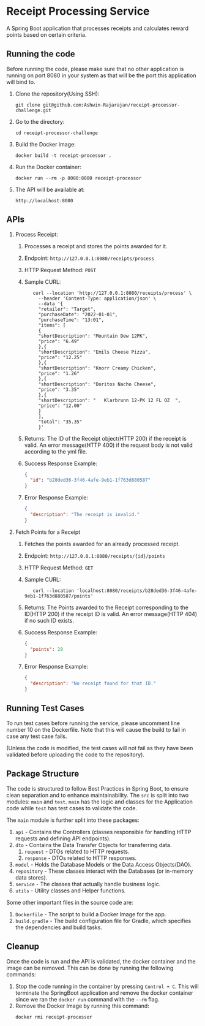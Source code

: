 # Receipt Processing Service

A Spring Boot application that processes receipts and calculates reward points based on certain criteria.

## Running the code
Before running the code, please make sure that no other application is running on port 8080 in your system as that will be the port this application will bind to.
1. Clone the repository(Using SSH):

   ```
   git clone git@github.com:Ashwin-Rajarajan/receipt-processor-challenge.git
   ```
2. Go to the directory:

   ```
   cd receipt-processor-challenge
   ```
3. Build the Docker image:

   ```
   docker build -t receipt-processor .
   ```  
4. Run the Docker container:

   ```
   docker run --rm -p 8080:8080 receipt-processor
   ```
5. The API will be available at:

   ```
   http://localhost:8080
   ```

## APIs
1. Process Receipt:
   1. Processes a receipt and stores the points awarded for it.
   2. Endpoint: `http://127.0.0.1:8080/receipts/process`
   3. HTTP Request Method: `POST`
   4. Sample CURL: 
    
       ```curl 
          curl --location 'http://127.0.0.1:8080/receipts/process' \
            --header 'Content-Type: application/json' \
            --data '{
            "retailer": "Target",
            "purchaseDate": "2022-01-01",
            "purchaseTime": "13:01",
            "items": [
            {
            "shortDescription": "Mountain Dew 12PK",
            "price": "6.49"
            },{
            "shortDescription": "Emils Cheese Pizza",
            "price": "12.25"
            },{
            "shortDescription": "Knorr Creamy Chicken",
            "price": "1.26"
            },{
            "shortDescription": "Doritos Nacho Cheese",
            "price": "3.35"
            },{
            "shortDescription": "   Klarbrunn 12-PK 12 FL OZ  ",
            "price": "12.00"
            }
            ],
            "total": "35.35"
            }'
       ```
   5. Returns: The ID of the Receipt object(HTTP 200) if the receipt is valid. An error message(HTTP 400) if the request body is not valid according to the yml file.
   6. Success Response Example:
      ```json
      {
        "id": "b28ded36-3f46-4afe-9eb1-1f763d880587"
      }
      ```
   7. Error Response Example:      
      ```json
      {
        "description": "The receipt is invalid."
      }
      ```

2. Fetch Points for a Receipt
    1. Fetches the points awarded for an already processed receipt.
    2. Endpoint: `http://127.0.0.1:8080/receipts/{id}/points`
    3. HTTP Request Method: `GET`
    4. Sample CURL:

        ```curl 
           curl --location 'localhost:8080/receipts/b28ded36-3f46-4afe-9eb1-1f763d880587/points'
        ```
    5. Returns: The Points awarded to the Receipt corresponding to the ID(HTTP 200) if the receipt ID is valid. An error message(HTTP 404) if no such ID exists.
    6. Success Response Example:
       ```json
       {
         "points": 28
       }
       ```
    7. Error Response Example:
       ```json
       {
         "description": "No receipt found for that ID."
       }
       ```
## Running Test Cases

To run test cases before running the service, please uncomment line number 10 on the Dockerfile.
Note that this will cause the build to fail in case any test case fails.

(Unless the code is modified, the test cases will not fail as they have been validated before uploading
the code to the repository).

## Package Structure

The code is structured to follow Best Practices in Spring Boot, to ensure clean separation and to enhance maintainability.
The `src` is split into two modules: `main` and `test`. `main` has the logic and classes for the Application code while `test` has test cases to validate the code.

The `main` module is further split into these packages:
1. `api` - Contains the Controllers (classes responsible for handling HTTP requests and defining API endpoints).
2. `dto` - Contains the Data Transfer Objects for transferring data.
   1. `request` - DTOs related to HTTP requests.
   2. `response` - DTOs related to HTTP responses.
3. `model` - Holds the Database Models or the Data Access Objects(DAO).
4. `repository` - These classes interact with the Databases (or in-memory data stores).
5. `service` - The classes that actually handle business logic.
6. `utils` - Utility classes and Helper functions.

Some other important files in the source code are:
1. `Dockerfile` - The script to build a Docker Image for the app.
2. `build.gradle` - The build configuration file for Gradle, which specifies the dependencies and build tasks.

## Cleanup

Once the code is run and the API is validated, the docker container and the image can be removed. This can be done by running the following commands:

1. Stop the code running in the container by pressing `Control + C`. This will terminate the SpringBoot application and 
remove the docker container since we ran the `docker run` command with the `--rm` flag. 
2. Remove the Docker Image by running this command:
   ```bash
   docker rmi receipt-processor
   ```
